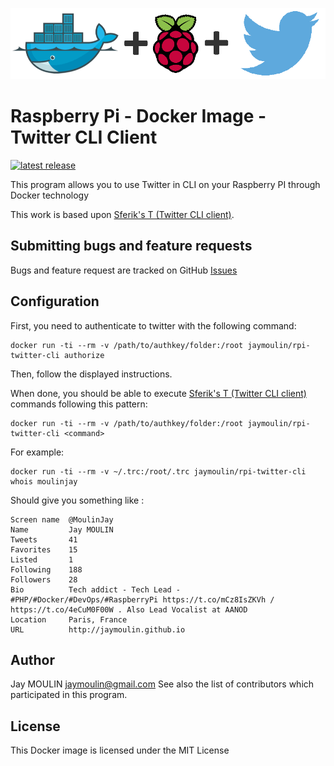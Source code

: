 ![logo](logo.png)

Raspberry Pi - Docker Image - Twitter CLI Client
=====================================

[![latest release](https://img.shields.io/github/release/jaymoulin/docker-rpi-twitter-cli.svg "latest release")](http://github.com/jaymoulin/docker-rpi-twitter-cli/releases)

This program allows you to use Twitter in CLI on your Raspberry PI through Docker technology

This work is based upon [Sferik's T (Twitter CLI client)](https://github.com/sferik/t).

Submitting bugs and feature requests
------------------------------------

Bugs and feature request are tracked on GitHub [Issues](https://github.com/jaymoulin/docker-rpi-twitter-cli)

Configuration
-------------

First, you need to authenticate to twitter with the following command: 

```
docker run -ti --rm -v /path/to/authkey/folder:/root jaymoulin/rpi-twitter-cli authorize
```

Then, follow the displayed instructions.

When done, you should be able to execute [Sferik's T (Twitter CLI client)](https://github.com/sferik/t) commands following this pattern:


```
docker run -ti --rm -v /path/to/authkey/folder:/root jaymoulin/rpi-twitter-cli <command>

```

For example:

```
docker run -ti --rm -v ~/.trc:/root/.trc jaymoulin/rpi-twitter-cli whois moulinjay
```

Should give you something like :

```
Screen name  @MoulinJay
Name         Jay MOULIN
Tweets       41
Favorites    15
Listed       1
Following    188
Followers    28
Bio          Tech addict - Tech Lead - #PHP/#Docker/#DevOps/#RaspberryPi https://t.co/mCz8IsZKVh / https://t.co/4eCuM0F00W . Also Lead Vocalist at AANOD
Location     Paris, France
URL          http://jaymoulin.github.io
```

Author
------

Jay MOULIN jaymoulin@gmail.com See also the list of contributors which participated in this program.

License
-------

This Docker image is licensed under the MIT License

